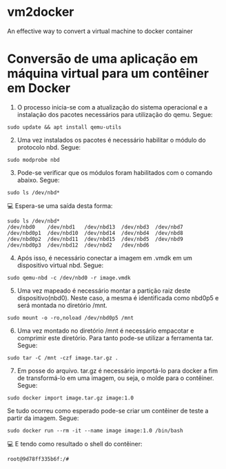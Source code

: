 # vm2docker
An effective way to convert a virtual machine to docker container

# Conversão de uma aplicação em máquina virtual para um contêiner em Docker

1. O processo inicia-se com a atualização do sistema operacional e a instalação dos pacotes necessários para utilização do qemu. Segue:

```console 
sudo update && apt install qemu-utils
```

2. Uma vez instalados os pacotes é necessário habilitar o módulo do protocolo nbd. Segue:

```console
sudo modprobe nbd
```

3. Pode-se verificar que os módulos foram habilitados com o comando abaixo. Segue:

```console
sudo ls /dev/nbd*
```

:computer: Espera-se uma saída desta forma:
```shell-session
sudo ls /dev/nbd*
/dev/nbd0    /dev/nbd1   /dev/nbd13  /dev/nbd3  /dev/nbd7
/dev/nbd0p1  /dev/nbd10  /dev/nbd14  /dev/nbd4  /dev/nbd8
/dev/nbd0p2  /dev/nbd11  /dev/nbd15  /dev/nbd5  /dev/nbd9
/dev/nbd0p3  /dev/nbd12  /dev/nbd2   /dev/nbd6
```

4. Após isso, é necessário conectar a imagem em .vmdk em um dispositivo virtual nbd. Segue:
```console
sudo qemu-nbd -c /dev/nbd0 -r image.vmdk
```

5. Uma vez mapeado é necessário montar a partição raiz deste dispositivo(nbd0). Neste caso, a mesma é identificada como nbd0p5 e será montada no diretório /mnt.
```console
sudo mount -o -ro,noload /dev/nbd0p5 /mnt
```
6. Uma vez montado no diretório /mnt é necessário empacotar e comprimir este diretório. Para tanto pode-se utilizar a ferramenta tar. Segue:

```console
sudo tar -C /mnt -czf image.tar.gz .
```
7. Em posse do arquivo. tar.gz é necessário importá-lo para docker a fim de transformá-lo em uma imagem, ou seja, o molde para o contêiner. Segue:

```console
sudo docker import image.tar.gz image:1.0
```
Se tudo ocorreu como esperado pode-se criar um contêiner de teste a partir da imagem. Segue:

```console
sudo docker run --rm -it --name image image:1.0 /bin/bash
```
:computer: E tendo como resultado o shell do contêiner:
```console
root@9d78ff335b6f:/# 
```
